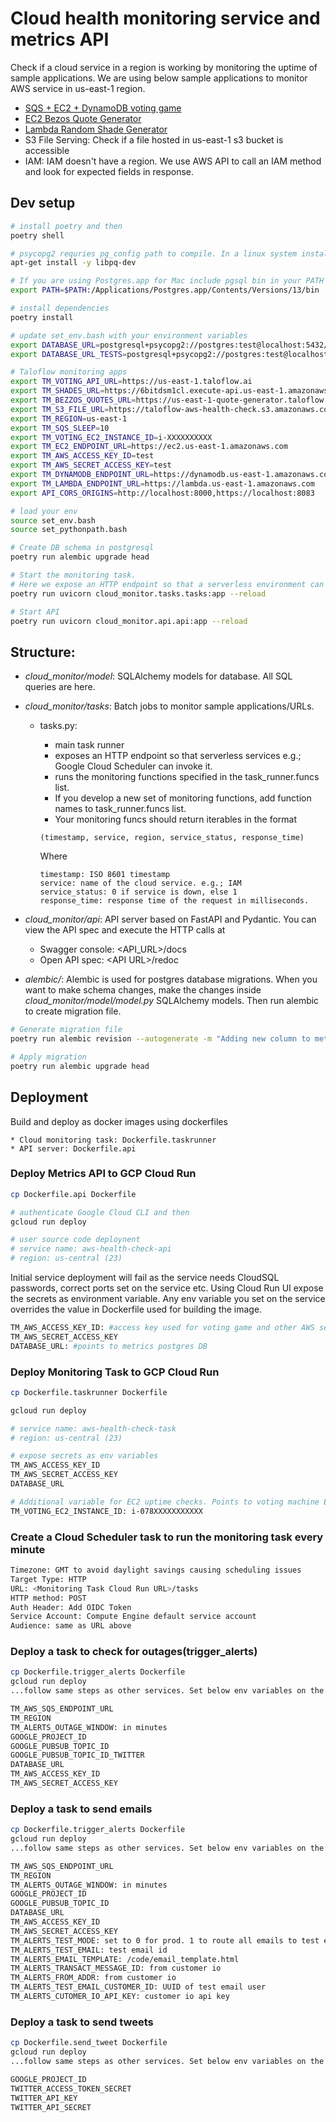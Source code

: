 # Cloud health monitoring service and metrics API

Check if a cloud service in a region is working by monitoring the uptime of sample applications. We are using below sample applications to monitor AWS service in us-east-1 region.

* [SQS + EC2 + DynamoDB voting game](../apps/voting_game/)
* [EC2 Bezos Quote Generator](../apps/bezos_quote_generator/)
* [Lambda Random Shade Generator](../apps/shade_generator/)
* S3 File Serving: Check if a file hosted in us-east-1 s3 bucket is accessible
* IAM: IAM doesn't have a region. We use AWS API to call an IAM method and look for expected fields in response.

## Dev setup
```bash 
# install poetry and then
poetry shell

# psycopg2 requries pg_config path to compile. In a linux system install libpq-dev
apt-get install -y libpq-dev

# If you are using Postgres.app for Mac include pgsql bin in your PATH
export PATH=$PATH:/Applications/Postgres.app/Contents/Versions/13/bin

# install dependencies
poetry install

# update set_env.bash with your environment variables
export DATABASE_URL=postgresql+psycopg2://postgres:test@localhost:5432/cloud_monitor
export DATABASE_URL_TESTS=postgresql+psycopg2://postgres:test@localhost:5432/cloud_monitor

# Taloflow monitoring apps
export TM_VOTING_API_URL=https://us-east-1.taloflow.ai
export TM_SHADES_URL=https://6bitdsm1cl.execute-api.us-east-1.amazonaws.com/prod/shades
export TM_BEZZOS_QUOTES_URL=https://us-east-1-quote-generator.taloflow.ai/quote
export TM_S3_FILE_URL=https://taloflow-aws-health-check.s3.amazonaws.com/if-i-get-requested-s3-is-up.jpg
export TM_REGION=us-east-1
export TM_SQS_SLEEP=10
export TM_VOTING_EC2_INSTANCE_ID=i-XXXXXXXXXX
export TM_EC2_ENDPOINT_URL=https://ec2.us-east-1.amazonaws.com
export TM_AWS_ACCESS_KEY_ID=test
export TM_AWS_SECRET_ACCESS_KEY=test
export TM_DYNAMODB_ENDPOINT_URL=https://dynamodb.us-east-1.amazonaws.com
export TM_LAMBDA_ENDPOINT_URL=https://lambda.us-east-1.amazonaws.com
export API_CORS_ORIGINS=http://localhost:8000,https://localhost:8083

# load your env
source set_env.bash
source set_pythonpath.bash

# Create DB schema in postgresql 
poetry run alembic upgrade head

# Start the monitoring task.
# Here we expose an HTTP endpoint so that a serverless environment can invoke the task. e.g.; Google Cloud Scheduler
poetry run uvicorn cloud_monitor.tasks.tasks:app --reload

# Start API
poetry run uvicorn cloud_monitor.api.api:app --reload

```

## Structure:

* _cloud_monitor/model_: SQLAlchemy models for database. All SQL queries are here.
* _cloud_monitor/tasks_: Batch jobs to monitor sample applications/URLs.

    * tasks.py:

        * main task runner
        * exposes an HTTP endpoint so that serverless services e.g.; Google Cloud Scheduler can invoke it.
        * runs the monitoring functions specified in the task_runner.funcs list.
        * If you develop a new set of monitoring functions, add function names to task_runner.funcs list.
        * Your monitoring funcs should return iterables in the format
        ```
        (timestamp, service, region, service_status, response_time)
        ```
        Where
        ```
        timestamp: ISO 8601 timestamp
        service: name of the cloud service. e.g.; IAM
        service_status: 0 if service is down, else 1
        response_time: response time of the request in milliseconds.
        ```

* _cloud_monitor/api_: API server based on FastAPI and Pydantic. You can view the API spec and execute the HTTP calls at

    * Swagger console: \<API_URL\>/docs
    * Open API spec: \<API URL\>/redoc

* _alembic/_: Alembic is used for postgres database migrations. When you want to make schema changes, make the changes inside _cloud_monitor/model/model.py_ SQLAlchemy models. Then run alembic to create migration file.
```bash
# Generate migration file
poetry run alembic revision --autogenerate -m "Adding new column to metrics table"

# Apply migration
poetry run alembic upgrade head
```

## Deployment

Build and deploy as docker images using dockerfiles 

    * Cloud monitoring task: Dockerfile.taskrunner
    * API server: Dockerfile.api


### Deploy Metrics API to GCP Cloud Run

```bash
cp Dockerfile.api Dockerfile

# authenticate Google Cloud CLI and then
gcloud run deploy

# user source code deploynent
# service name: aws-health-check-api
# region: us-central (23)

```

Initial service deployment will fail as the service needs CloudSQL passwords, correct ports set on the service etc. Using Cloud Run UI expose the secrets as environment variable. Any env variable you set on the service overrides the value in Dockerfile used for building the image. 

```bash
TM_AWS_ACCESS_KEY_ID: #access key used for voting game and other AWS services.
TM_AWS_SECRET_ACCESS_KEY
DATABASE_URL: #points to metrics postgres DB
```

### Deploy Monitoring Task to GCP Cloud Run

```bash
cp Dockerfile.taskrunner Dockerfile

gcloud run deploy

# service name: aws-health-check-task
# region: us-central (23)

# expose secrets as env variables
TM_AWS_ACCESS_KEY_ID
TM_AWS_SECRET_ACCESS_KEY
DATABASE_URL

# Additional variable for EC2 uptime checks. Points to voting machine EC2 server instance ID
TM_VOTING_EC2_INSTANCE_ID: i-078XXXXXXXXXXX
```

### Create a Cloud Scheduler task to run the monitoring task every minute
```bash
Timezone: GMT to avoid daylight savings causing scheduling issues
Target Type: HTTP
URL: <Monitoring Task Cloud Run URL>/tasks
HTTP method: POST
Auth Header: Add OIDC Token
Service Account: Compute Engine default service account
Audience: same as URL above
```

### Deploy a task to check for outages(trigger_alerts)

```bash
cp Dockerfile.trigger_alerts Dockerfile
gcloud run deploy
...follow same steps as other services. Set below env variables on the service.

TM_AWS_SQS_ENDPOINT_URL
TM_REGION
TM_ALERTS_OUTAGE_WINDOW: in minutes
GOOGLE_PROJECT_ID
GOOGLE_PUBSUB_TOPIC_ID
GOOGLE_PUBSUB_TOPIC_ID_TWITTER
DATABASE_URL
TM_AWS_ACCESS_KEY_ID
TM_AWS_SECRET_ACCESS_KEY
```

### Deploy a task to send emails

```bash
cp Dockerfile.trigger_alerts Dockerfile
gcloud run deploy
...follow same steps as other services. Set below env variables on the service.

TM_AWS_SQS_ENDPOINT_URL
TM_REGION
TM_ALERTS_OUTAGE_WINDOW: in minutes
GOOGLE_PROJECT_ID
GOOGLE_PUBSUB_TOPIC_ID
DATABASE_URL
TM_AWS_ACCESS_KEY_ID
TM_AWS_SECRET_ACCESS_KEY
TM_ALERTS_TEST_MODE: set to 0 for prod. 1 to route all emails to test email
TM_ALERTS_TEST_EMAIL: test email id
TM_ALERTS_EMAIL_TEMPLATE: /code/email_template.html
TM_ALERTS_TRANSACT_MESSAGE_ID: from customer io
TM_ALERTS_FROM_ADDR: from customer io
TM_ALERTS_TEST_EMAIL_CUSTOMER_ID: UUID of test email user
TM_ALERTS_CUTOMER_IO_API_KEY: customer io api key
```

### Deploy a task to send tweets

```bash
cp Dockerfile.send_tweet Dockerfile
gcloud run deploy
...follow same steps as other services. Set below env variables on the service.

GOOGLE_PROJECT_ID
TWITTER_ACCESS_TOKEN_SECRET
TWITTER_API_KEY
TWITTER_API_SECRET
```



